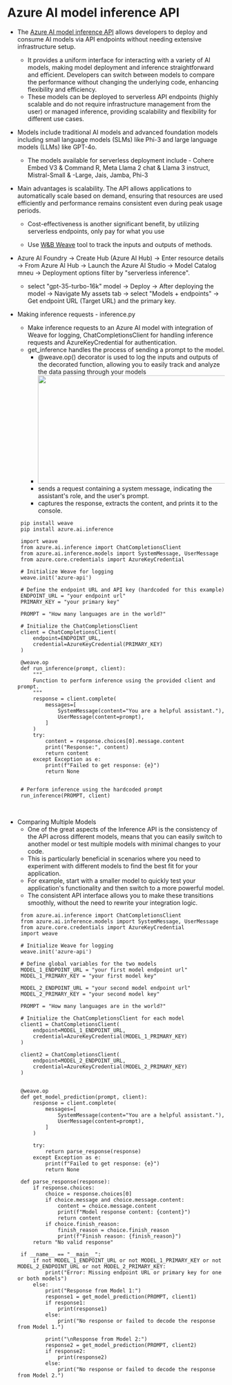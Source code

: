 # Azure AI model inference API

* The <a href="https://learn.microsoft.com/en-us/azure/ai-studio/reference/reference-model-inference-api?tabs=python">Azure AI model inference API</a> allows developers to deploy and consume AI models via API endpoints without needing extensive infrastructure setup. 
  * It provides a uniform interface for interacting with a variety of AI models, making model deployment and inference straightforward and efficient. Developers can switch between models to compare the performance without changing the underlying code, enhancing flexibility and efficiency. 
  * These models can be deployed to serverless API endpoints (highly scalable and do not require infrastructure management from the user) or managed inference, providing scalability and flexibility for different use cases. 

* Models include traditional AI models and advanced foundation models including small language models (SLMs) like Phi-3 and large language models (LLMs) like GPT-4o.
  * The models available for serverless deployment include - Cohere Embed V3 & Command R, ﻿Meta Llama 2 chat & Llama 3 instruct, Mistral-Small & -Large, Jais, Jamba, ﻿Phi-3

* Main advantages is scalability. The API allows applications to automatically scale based on demand, ensuring that resources are used efficiently and performance remains consistent even during peak usage periods. 
  * Cost-effectiveness is another significant benefit, by utilizing serverless endpoints, only pay for what you use
 
  * Use <a href="https://wandb.ai/">W&B Weave</a> tool to track the inputs and outputs of methods. 

* Azure AI Foundry -> Create Hub (Azure AI Hub) -> Enter resource details ->  From Azure AI Hub -> Launch the Azure AI Studio -> Model Catalog mneu -> Deployment options filter by "serverless inference". 
  * select "gpt-35-turbo-16k" model -> Deploy ->  After deploying the model -> Navigate My assets tab -> select "Models + endpoints" -> Get endpoint URL (Target URL) and the primary key.

* Making inference requests - inference.py
   * Make inference requests to an Azure AI model with integration of Weave for logging, ChatCompletionsClient for handling inference requests and AzureKeyCredential for authentication.
   * get_inference handles the process of sending a prompt to the model. 
      * @weave.op() decorator is used to log the inputs and outputs of the decorated function, allowing you to easily track and analyze the data passing through your models
      * <img src="https://storage.googleapis.com/wandb-production.appspot.com/byyoung3/images/projects/39660617/0d3f9300.png" width=500 height=250>
      * sends a request containing a system message, indicating the assistant's role, and the user's prompt. 
      * captures the response, extracts the content, and prints it to the console.
   ```
    pip install weave
    pip install azure.ai.inference
    
    import weave
    from azure.ai.inference import ChatCompletionsClient
    from azure.ai.inference.models import SystemMessage, UserMessage
    from azure.core.credentials import AzureKeyCredential
    ﻿
    # Initialize Weave for logging
    weave.init('azure-api')
    ﻿
    # Define the endpoint URL and API key (hardcoded for this example)
    ENDPOINT_URL = "your endpoint url"
    PRIMARY_KEY = "your primary key"
    ﻿﻿
    PROMPT = "How many languages are in the world?"
    ﻿﻿
    # Initialize the ChatCompletionsClient
    client = ChatCompletionsClient(
        endpoint=ENDPOINT_URL,
        credential=AzureKeyCredential(PRIMARY_KEY)
    )
    ﻿
    @weave.op
    def run_inference(prompt, client):
        """
        Function to perform inference using the provided client and prompt.
        """
        response = client.complete(
            messages=[
                SystemMessage(content="You are a helpful assistant."),
                UserMessage(content=prompt),
            ]
        )
        try:
            content = response.choices[0].message.content
            print("Response:", content)
            return content
        except Exception as e:
            print(f"Failed to get response: {e}")
            return None
    ﻿
    ﻿
    # Perform inference using the hardcoded prompt
    run_inference(PROMPT, client)
   ```
﻿
* Comparing Multiple Models 
  * One of the great aspects of the Inference API is the consistency of the API across different models, means that you can easily switch to another model or test multiple models with minimal changes to your code. 
  * This is particularly beneficial in scenarios where you need to experiment with different models to find the best fit for your application. 
  * For example, start with a smaller model to quickly test your application's functionality and then switch to a more powerful model. 
  * The consistent API interface allows you to make these transitions smoothly, without the need to rewrite your integration logic.
  ```
   from azure.ai.inference import ChatCompletionsClient
   from azure.ai.inference.models import SystemMessage, UserMessage
   from azure.core.credentials import AzureKeyCredential
   import weave
   ﻿
   # Initialize Weave for logging
   weave.init('azure-api')
   ﻿
   # Define global variables for the two models
   MODEL_1_ENDPOINT_URL = "your first model endpoint url"
   MODEL_1_PRIMARY_KEY = "your first model key"
   ﻿
   MODEL_2_ENDPOINT_URL = "your second model endpoint url"
   MODEL_2_PRIMARY_KEY = "your second model key"
   ﻿
   PROMPT = "How many languages are in the world?"
   ﻿
   # Initialize the ChatCompletionsClient for each model
   client1 = ChatCompletionsClient(
       endpoint=MODEL_1_ENDPOINT_URL,
       credential=AzureKeyCredential(MODEL_1_PRIMARY_KEY)
   )
   ﻿
   client2 = ChatCompletionsClient(
       endpoint=MODEL_2_ENDPOINT_URL,
       credential=AzureKeyCredential(MODEL_2_PRIMARY_KEY)
   )
   ﻿
   ﻿
   @weave.op
   def get_model_prediction(prompt, client):
       response = client.complete(
           messages=[
               SystemMessage(content="You are a helpful assistant."),
               UserMessage(content=prompt),
           ]
       )
       
       try:
           return parse_response(response)
       except Exception as e:
           print(f"Failed to get response: {e}")
           return None
   ﻿
   def parse_response(response):
       if response.choices:
           choice = response.choices[0]
           if choice.message and choice.message.content:
               content = choice.message.content
               print(f"Model response content: {content}")
               return content
           if choice.finish_reason:
               finish_reason = choice.finish_reason
               print(f"Finish reason: {finish_reason}")
       return "No valid response"
   ﻿
   if __name__ == "__main__":
       if not MODEL_1_ENDPOINT_URL or not MODEL_1_PRIMARY_KEY or not MODEL_2_ENDPOINT_URL or not MODEL_2_PRIMARY_KEY:
           print("Error: Missing endpoint URL or primary key for one or both models")
       else:
           print("Response from Model 1:")
           response1 = get_model_prediction(PROMPT, client1)
           if response1:
               print(response1)
           else:
               print("No response or failed to decode the response from Model 1.")
   ﻿
           print("\nResponse from Model 2:")
           response2 = get_model_prediction(PROMPT, client2)
           if response2:
               print(response2)
           else:
               print("No response or failed to decode the response from Model 2.")
   ```


<!--
# https://wandb.ai/byyoung3/ML-NEWS2/reports/A-guide-to-using-the-Azure-AI-model-inference-API--Vmlldzo4OTY1MjEy
-->
